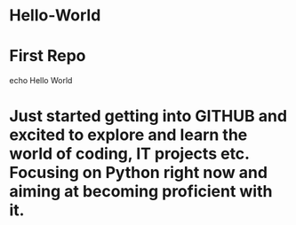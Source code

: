 # Hello-World
# First Repo
echo Hello World
# Just started getting into GITHUB and excited to explore and learn the world of coding, IT projects etc. Focusing on Python right now and aiming at becoming proficient with it. 
